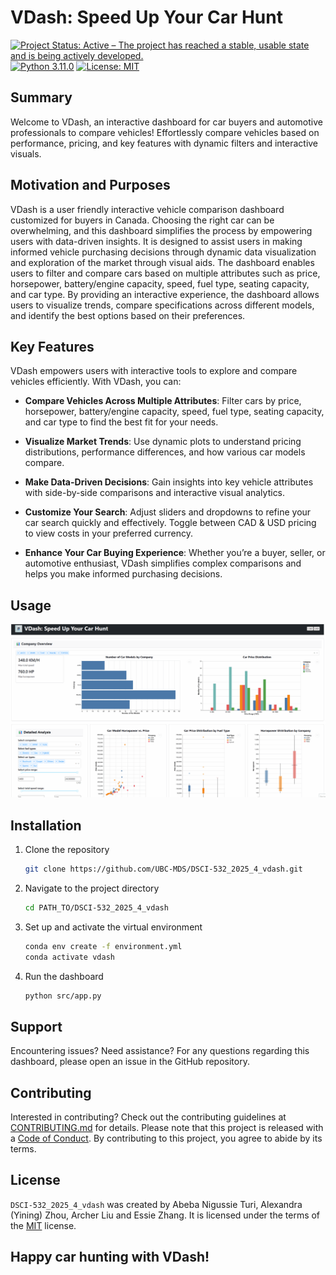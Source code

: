 # VDash: Speed Up Your Car Hunt

[![Project Status: Active – The project has reached a stable, usable state and is being actively developed.](https://www.repostatus.org/badges/latest/active.svg)](https://www.repostatus.org/#active)
[![Python 3.11.0](https://img.shields.io/badge/python-3.11.0-blue.svg)](https://www.python.org/downloads/release/python-390/)
[![License: MIT](https://img.shields.io/badge/License-MIT-yellow.svg)](https://opensource.org/licenses/MIT)

## Summary

Welcome to VDash, an interactive dashboard for car buyers and automotive professionals to compare vehicles! Effortlessly compare vehicles based on performance, pricing, and key features with dynamic filters and interactive visuals.

## Motivation and Purposes

VDash is a user friendly interactive vehicle comparison dashboard customized for buyers in Canada. Choosing the right car can be overwhelming, and this dashboard simplifies the process by empowering users with data-driven insights. It is designed to assist users in making informed vehicle purchasing decisions through dynamic data visualization and exploration of the market through visual  aids. The dashboard enables users to filter and compare cars based on multiple attributes such as price, horsepower, battery/engine capacity, speed, fuel type, seating capacity, and car type. By providing an interactive experience, the dashboard allows users to visualize trends, compare specifications across different models, and identify the best options based on their preferences.

## Key Features

VDash empowers users with interactive tools to explore and compare vehicles efficiently. With VDash, you can:

- **Compare Vehicles Across Multiple Attributes**: Filter cars by price, horsepower, battery/engine capacity, speed, fuel type, seating capacity, and car type to find the best fit for your needs.

- **Visualize Market Trends**: Use dynamic plots to understand pricing distributions, performance differences, and how various car models compare.

- **Make Data-Driven Decisions**: Gain insights into key vehicle attributes with side-by-side comparisons and interactive visual analytics.

- **Customize Your Search**: Adjust sliders and dropdowns to refine your car search quickly and effectively. Toggle between CAD & USD pricing to view costs in your preferred currency.

- **Enhance Your Car Buying Experience**: Whether you’re a buyer, seller, or automotive enthusiast, VDash simplifies complex comparisons and helps you make informed purchasing decisions.

## Usage

![VDash Demo](img/demo.gif)

## Installation

1. Clone the repository

   ```bash
   git clone https://github.com/UBC-MDS/DSCI-532_2025_4_vdash.git
   ```

2. Navigate to the project directory

   ```bash
   cd PATH_TO/DSCI-532_2025_4_vdash
   ```

3. Set up and activate the virtual environment

   ```bash
   conda env create -f environment.yml
   conda activate vdash
   ```

4. Run the dashboard

   ```bash
   python src/app.py
   ```

## Support

Encountering issues? Need assistance? For any questions regarding this dashboard, please open an issue in the GitHub repository.

## Contributing

Interested in contributing? Check out the contributing guidelines at [CONTRIBUTING.md](https://github.com/UBC-MDS/DSCI-532_2025_4_vdash/blob/main/CONTRIBUTING.md) for details. Please note that this project is released with a [Code of Conduct](https://github.com/UBC-MDS/DSCI-532_2025_4_vdash/blob/README/CONDUCT.md). By contributing to this project, you agree to abide by its terms.

## License

`DSCI-532_2025_4_vdash` was created by Abeba Nigussie Turi, Alexandra (Yining) Zhou, Archer Liu and Essie Zhang. It is licensed under the terms of the [MIT](https://github.com/UBC-MDS/DSCI-532_2025_4_vdash/blob/main/LICENSE) license.

## Happy car hunting with VDash!

